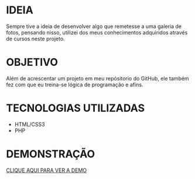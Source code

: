 # IDEIA
Sempre tive a ideia de desenvolver algo que remetesse a uma galeria de fotos, pensando nisso, utilizei dos meus conhecimentos adquiridos através de cursos neste projeto. 

# OBJETIVO
Além de acrescentar um projeto em meu repósitorio do GitHub, ele também fez com que eu treina-se lógica de programação e afins.

# TECNOLOGIAS UTILIZADAS
- HTML/CSS3
- PHP

# DEMONSTRAÇÃO
<a href="http://galeria-github.000webhostapp.com/index.php">CLIQUE AQUI PARA VER A DEMO</a>
